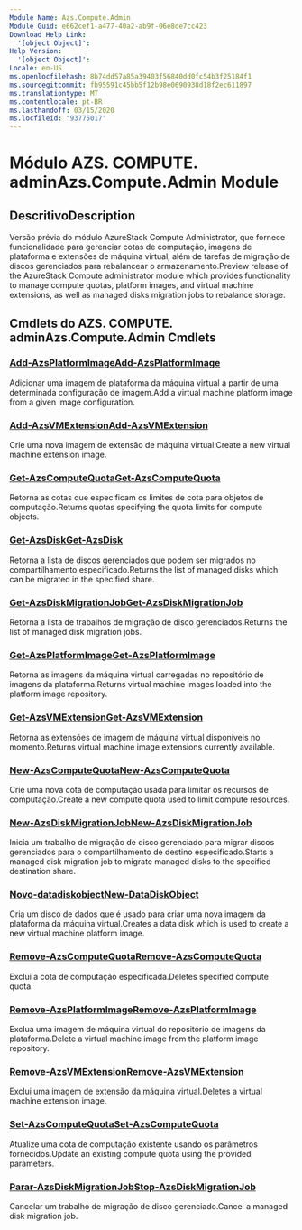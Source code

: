 ```yaml
---
Module Name: Azs.Compute.Admin
Module Guid: e662cef1-a477-40a2-ab9f-06e8de7cc423
Download Help Link:
  '[object Object]': 
Help Version:
  '[object Object]': 
Locale: en-US
ms.openlocfilehash: 8b74dd57a85a39403f56840dd0fc54b3f25184f1
ms.sourcegitcommit: fb95591c45bb5f12b98e0690938d18f2ec611897
ms.translationtype: MT
ms.contentlocale: pt-BR
ms.lasthandoff: 03/15/2020
ms.locfileid: "93775017"
---
```

# <span data-ttu-id="bd7db-101">Módulo AZS. COMPUTE. admin</span><span class="sxs-lookup"><span data-stu-id="bd7db-101">Azs.Compute.Admin Module</span></span>
## <span data-ttu-id="bd7db-102">Descritivo</span><span class="sxs-lookup"><span data-stu-id="bd7db-102">Description</span></span>
<span data-ttu-id="bd7db-103">Versão prévia do módulo AzureStack Compute Administrator, que fornece funcionalidade para gerenciar cotas de computação, imagens de plataforma e extensões de máquina virtual, além de tarefas de migração de discos gerenciados para rebalancear o armazenamento.</span><span class="sxs-lookup"><span data-stu-id="bd7db-103">Preview release of the AzureStack Compute administrator module which provides functionality to manage compute quotas, platform images, and virtual machine extensions, as well as managed disks migration jobs to rebalance storage.</span></span>

## <span data-ttu-id="bd7db-104">Cmdlets do AZS. COMPUTE. admin</span><span class="sxs-lookup"><span data-stu-id="bd7db-104">Azs.Compute.Admin Cmdlets</span></span>
### [<span data-ttu-id="bd7db-105">Add-AzsPlatformImage</span><span class="sxs-lookup"><span data-stu-id="bd7db-105">Add-AzsPlatformImage</span></span>](Add-AzsPlatformImage.md)
<span data-ttu-id="bd7db-106">Adicionar uma imagem de plataforma da máquina virtual a partir de uma determinada configuração de imagem.</span><span class="sxs-lookup"><span data-stu-id="bd7db-106">Add a virtual machine platform image from a given image configuration.</span></span>

### [<span data-ttu-id="bd7db-107">Add-AzsVMExtension</span><span class="sxs-lookup"><span data-stu-id="bd7db-107">Add-AzsVMExtension</span></span>](Add-AzsVMExtension.md)
<span data-ttu-id="bd7db-108">Crie uma nova imagem de extensão de máquina virtual.</span><span class="sxs-lookup"><span data-stu-id="bd7db-108">Create a new virtual machine extension image.</span></span>

### [<span data-ttu-id="bd7db-109">Get-AzsComputeQuota</span><span class="sxs-lookup"><span data-stu-id="bd7db-109">Get-AzsComputeQuota</span></span>](Get-AzsComputeQuota.md)
<span data-ttu-id="bd7db-110">Retorna as cotas que especificam os limites de cota para objetos de computação.</span><span class="sxs-lookup"><span data-stu-id="bd7db-110">Returns quotas specifying the quota limits for compute objects.</span></span>

### [<span data-ttu-id="bd7db-111">Get-AzsDisk</span><span class="sxs-lookup"><span data-stu-id="bd7db-111">Get-AzsDisk</span></span>](Get-AzsDisk.md)
<span data-ttu-id="bd7db-112">Retorna a lista de discos gerenciados que podem ser migrados no compartilhamento especificado.</span><span class="sxs-lookup"><span data-stu-id="bd7db-112">Returns the list of managed disks which can be migrated in the specified share.</span></span>

### [<span data-ttu-id="bd7db-113">Get-AzsDiskMigrationJob</span><span class="sxs-lookup"><span data-stu-id="bd7db-113">Get-AzsDiskMigrationJob</span></span>](Get-AzsDiskMigrationJob.md)
<span data-ttu-id="bd7db-114">Retorna a lista de trabalhos de migração de disco gerenciados.</span><span class="sxs-lookup"><span data-stu-id="bd7db-114">Returns the list of managed disk migration jobs.</span></span>

### [<span data-ttu-id="bd7db-115">Get-AzsPlatformImage</span><span class="sxs-lookup"><span data-stu-id="bd7db-115">Get-AzsPlatformImage</span></span>](Get-AzsPlatformImage.md)
<span data-ttu-id="bd7db-116">Retorna as imagens da máquina virtual carregadas no repositório de imagens da plataforma.</span><span class="sxs-lookup"><span data-stu-id="bd7db-116">Returns virtual machine images loaded into the platform image repository.</span></span>

### [<span data-ttu-id="bd7db-117">Get-AzsVMExtension</span><span class="sxs-lookup"><span data-stu-id="bd7db-117">Get-AzsVMExtension</span></span>](Get-AzsVMExtension.md)
<span data-ttu-id="bd7db-118">Retorna as extensões de imagem de máquina virtual disponíveis no momento.</span><span class="sxs-lookup"><span data-stu-id="bd7db-118">Returns virtual machine image extensions currently available.</span></span>

### [<span data-ttu-id="bd7db-119">New-AzsComputeQuota</span><span class="sxs-lookup"><span data-stu-id="bd7db-119">New-AzsComputeQuota</span></span>](New-AzsComputeQuota.md)
<span data-ttu-id="bd7db-120">Crie uma nova cota de computação usada para limitar os recursos de computação.</span><span class="sxs-lookup"><span data-stu-id="bd7db-120">Create a new compute quota used to limit compute resources.</span></span>

### [<span data-ttu-id="bd7db-121">New-AzsDiskMigrationJob</span><span class="sxs-lookup"><span data-stu-id="bd7db-121">New-AzsDiskMigrationJob</span></span>](New-AzsDiskMigrationJob.md)
<span data-ttu-id="bd7db-122">Inicia um trabalho de migração de disco gerenciado para migrar discos gerenciados para o compartilhamento de destino especificado.</span><span class="sxs-lookup"><span data-stu-id="bd7db-122">Starts a managed disk migration job to migrate managed disks to the specified destination share.</span></span>

### [<span data-ttu-id="bd7db-123">Novo-datadiskobject</span><span class="sxs-lookup"><span data-stu-id="bd7db-123">New-DataDiskObject</span></span>](New-DataDiskObject.md)
<span data-ttu-id="bd7db-124">Cria um disco de dados que é usado para criar uma nova imagem da plataforma da máquina virtual.</span><span class="sxs-lookup"><span data-stu-id="bd7db-124">Creates a data disk which is used to create a new virtual machine platform image.</span></span>

### [<span data-ttu-id="bd7db-125">Remove-AzsComputeQuota</span><span class="sxs-lookup"><span data-stu-id="bd7db-125">Remove-AzsComputeQuota</span></span>](Remove-AzsComputeQuota.md)
<span data-ttu-id="bd7db-126">Exclui a cota de computação especificada.</span><span class="sxs-lookup"><span data-stu-id="bd7db-126">Deletes specified compute quota.</span></span>

### [<span data-ttu-id="bd7db-127">Remove-AzsPlatformImage</span><span class="sxs-lookup"><span data-stu-id="bd7db-127">Remove-AzsPlatformImage</span></span>](Remove-AzsPlatformImage.md)
<span data-ttu-id="bd7db-128">Exclua uma imagem de máquina virtual do repositório de imagens da plataforma.</span><span class="sxs-lookup"><span data-stu-id="bd7db-128">Delete a virtual machine image from the platform image repository.</span></span>

### [<span data-ttu-id="bd7db-129">Remove-AzsVMExtension</span><span class="sxs-lookup"><span data-stu-id="bd7db-129">Remove-AzsVMExtension</span></span>](Remove-AzsVMExtension.md)
<span data-ttu-id="bd7db-130">Exclui uma imagem de extensão da máquina virtual.</span><span class="sxs-lookup"><span data-stu-id="bd7db-130">Deletes a virtual machine extension image.</span></span>

### [<span data-ttu-id="bd7db-131">Set-AzsComputeQuota</span><span class="sxs-lookup"><span data-stu-id="bd7db-131">Set-AzsComputeQuota</span></span>](Set-AzsComputeQuota.md)
<span data-ttu-id="bd7db-132">Atualize uma cota de computação existente usando os parâmetros fornecidos.</span><span class="sxs-lookup"><span data-stu-id="bd7db-132">Update an existing compute quota using the provided parameters.</span></span>

### [<span data-ttu-id="bd7db-133">Parar-AzsDiskMigrationJob</span><span class="sxs-lookup"><span data-stu-id="bd7db-133">Stop-AzsDiskMigrationJob</span></span>](Stop-AzsDiskMigrationJob.md)
<span data-ttu-id="bd7db-134">Cancelar um trabalho de migração de disco gerenciado.</span><span class="sxs-lookup"><span data-stu-id="bd7db-134">Cancel a managed disk migration job.</span></span>

